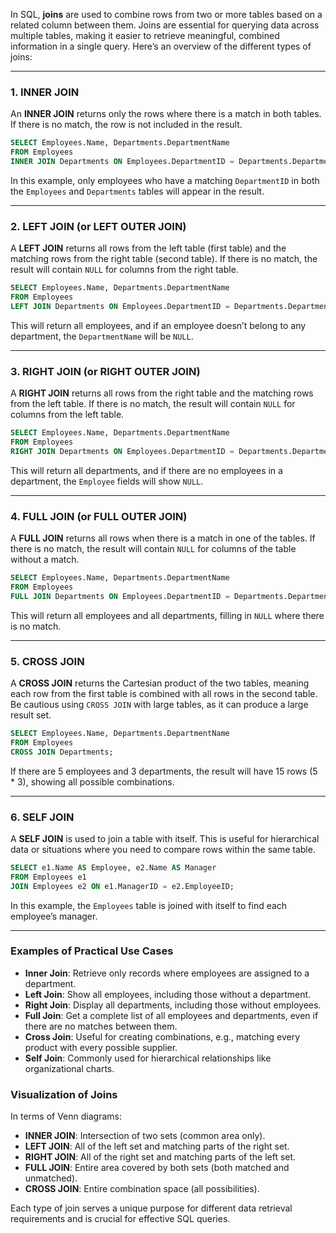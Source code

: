 In SQL, **joins** are used to combine rows from two or more tables based on a related column between them. Joins are essential for querying data across multiple tables, making it easier to retrieve meaningful, combined information in a single query. Here’s an overview of the different types of joins:

---

### 1. **INNER JOIN**
An **INNER JOIN** returns only the rows where there is a match in both tables. If there is no match, the row is not included in the result.

```sql
SELECT Employees.Name, Departments.DepartmentName
FROM Employees
INNER JOIN Departments ON Employees.DepartmentID = Departments.DepartmentID;
```

In this example, only employees who have a matching `DepartmentID` in both the `Employees` and `Departments` tables will appear in the result.

---

### 2. **LEFT JOIN** (or **LEFT OUTER JOIN**)
A **LEFT JOIN** returns all rows from the left table (first table) and the matching rows from the right table (second table). If there is no match, the result will contain `NULL` for columns from the right table.

```sql
SELECT Employees.Name, Departments.DepartmentName
FROM Employees
LEFT JOIN Departments ON Employees.DepartmentID = Departments.DepartmentID;
```

This will return all employees, and if an employee doesn’t belong to any department, the `DepartmentName` will be `NULL`.

---

### 3. **RIGHT JOIN** (or **RIGHT OUTER JOIN**)
A **RIGHT JOIN** returns all rows from the right table and the matching rows from the left table. If there is no match, the result will contain `NULL` for columns from the left table.

```sql
SELECT Employees.Name, Departments.DepartmentName
FROM Employees
RIGHT JOIN Departments ON Employees.DepartmentID = Departments.DepartmentID;
```

This will return all departments, and if there are no employees in a department, the `Employee` fields will show `NULL`.

---

### 4. **FULL JOIN** (or **FULL OUTER JOIN**)
A **FULL JOIN** returns all rows when there is a match in one of the tables. If there is no match, the result will contain `NULL` for columns of the table without a match.

```sql
SELECT Employees.Name, Departments.DepartmentName
FROM Employees
FULL JOIN Departments ON Employees.DepartmentID = Departments.DepartmentID;
```

This will return all employees and all departments, filling in `NULL` where there is no match.

---

### 5. **CROSS JOIN**
A **CROSS JOIN** returns the Cartesian product of the two tables, meaning each row from the first table is combined with all rows in the second table. Be cautious using `CROSS JOIN` with large tables, as it can produce a large result set.

```sql
SELECT Employees.Name, Departments.DepartmentName
FROM Employees
CROSS JOIN Departments;
```

If there are 5 employees and 3 departments, the result will have 15 rows (5 * 3), showing all possible combinations.

---

### 6. **SELF JOIN**
A **SELF JOIN** is used to join a table with itself. This is useful for hierarchical data or situations where you need to compare rows within the same table.

```sql
SELECT e1.Name AS Employee, e2.Name AS Manager
FROM Employees e1
JOIN Employees e2 ON e1.ManagerID = e2.EmployeeID;
```

In this example, the `Employees` table is joined with itself to find each employee’s manager.

---

### Examples of Practical Use Cases

- **Inner Join**: Retrieve only records where employees are assigned to a department.
- **Left Join**: Show all employees, including those without a department.
- **Right Join**: Display all departments, including those without employees.
- **Full Join**: Get a complete list of all employees and departments, even if there are no matches between them.
- **Cross Join**: Useful for creating combinations, e.g., matching every product with every possible supplier.
- **Self Join**: Commonly used for hierarchical relationships like organizational charts.

### Visualization of Joins

In terms of Venn diagrams:
- **INNER JOIN**: Intersection of two sets (common area only).
- **LEFT JOIN**: All of the left set and matching parts of the right set.
- **RIGHT JOIN**: All of the right set and matching parts of the left set.
- **FULL JOIN**: Entire area covered by both sets (both matched and unmatched).
- **CROSS JOIN**: Entire combination space (all possibilities).

Each type of join serves a unique purpose for different data retrieval requirements and is crucial for effective SQL queries.